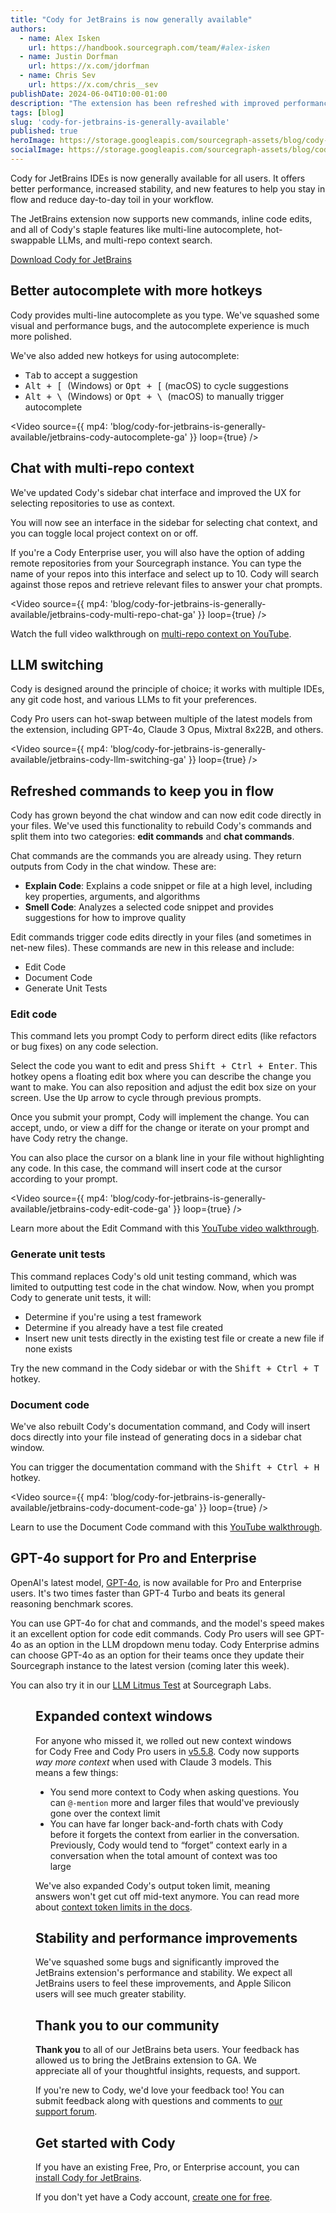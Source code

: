 ```yaml
---
title: "Cody for JetBrains is now generally available"
authors:
  - name: Alex Isken
    url: https://handbook.sourcegraph.com/team/#alex-isken
  - name: Justin Dorfman
    url: https://x.com/jdorfman
  - name: Chris Sev
    url: https://x.com/chris__sev
publishDate: 2024-06-04T10:00-01:00
description: "The extension has been refreshed with improved performance, an inline code edit function, and new commands to help you stay in flow while writing code in any JetBrains IDE."
tags: [blog]
slug: 'cody-for-jetbrains-is-generally-available'
published: true
heroImage: https://storage.googleapis.com/sourcegraph-assets/blog/cody-for-jetbrains-is-generally-available/jetbrains-ga-blog-hero.png
socialImage: https://storage.googleapis.com/sourcegraph-assets/blog/cody-for-jetbrains-is-generally-available/jetbrains-ga-blog-hero.png
---
```


Cody for JetBrains IDEs is now generally available for all users. It offers better performance, increased stability, and new features to help you stay in flow and reduce day-to-day toil in your workflow.

The JetBrains extension now supports new commands, inline code edits, and all of Cody's staple features like multi-line autocomplete, hot-swappable LLMs, and multi-repo context search.

[Download Cody for JetBrains](https://plugins.jetbrains.com/plugin/9682-cody-ai-coding-assistant-with-autocomplete--chat) 

<YouTube
  id="Q6dYz6esf8g"
/>

## Better autocomplete with more hotkeys

Cody provides multi-line autocomplete as you type. We've squashed some visual and performance bugs, and the autocomplete experience is much more polished.

We've also added new hotkeys for using autocomplete:

- <kbd>Tab</kbd> to accept a suggestion
- <kbd>Alt + \[ </kbd> (Windows) or <kbd>Opt + \[</kbd> (macOS) to cycle suggestions
- <kbd>Alt + \ </kbd> (Windows) or <kbd>Opt + \ </kbd> (macOS) to manually trigger autocomplete 

<Video
  source={{
    mp4: 'blog/cody-for-jetbrains-is-generally-available/jetbrains-cody-autocomplete-ga'
  }}
  loop={true}
/>

## Chat with multi-repo context

We've updated Cody's sidebar chat interface and improved the UX for selecting repositories to use as context. 

You will now see an interface in the sidebar for selecting chat context, and you can toggle local project context on or off. 

If you're a Cody Enterprise user, you will also have the option of adding remote repositories from your Sourcegraph instance. You can type the name of your repos into this interface and select up to 10. Cody will search against those repos and retrieve relevant files to answer your chat prompts.

<Video
  source={{
    mp4: 'blog/cody-for-jetbrains-is-generally-available/jetbrains-cody-multi-repo-chat-ga'
  }}
  loop={true}
/>

Watch the full video walkthrough on [multi-repo context on YouTube](https://www.youtube.com/watch?v=071ytrt3bOE).

## LLM switching

Cody is designed around the principle of choice; it works with multiple IDEs, any git code host, and various LLMs to fit your preferences.

Cody Pro users can hot-swap between multiple of the latest models from the extension, including GPT-4o, Claude 3 Opus, Mixtral 8x22B, and others.

<Video
  source={{
    mp4: 'blog/cody-for-jetbrains-is-generally-available/jetbrains-cody-llm-switching-ga'
  }}
  loop={true}
/>

## Refreshed commands to keep you in flow

Cody has grown beyond the chat window and can now edit code directly in your files. We've used this functionality to rebuild Cody's commands and split them into two categories: **edit commands** and **chat commands**.

Chat commands are the commands you are already using. They return outputs from Cody in the chat window. These are:

- **Explain Code**: Explains a code snippet or file at a high level, including key properties, arguments, and algorithms
- **Smell Code**: Analyzes a selected code snippet and provides suggestions for how to improve quality

Edit commands trigger code edits directly in your files (and sometimes in net-new files). These commands are new in this release and include:

- Edit Code
- Document Code
- Generate Unit Tests

### Edit code

This command lets you prompt Cody to perform direct edits (like refactors or bug fixes) on any code selection.

Select the code you want to edit and press <kbd>Shift + Ctrl + Enter</kbd>. This hotkey opens a floating edit box where you can describe the change you want to make. You can also reposition and adjust the edit box size on your screen. Use the <kbd>Up</kbd> arrow to cycle through previous prompts.

Once you submit your prompt, Cody will implement the change. You can accept, undo, or view a diff for the change or iterate on your prompt and have Cody retry the change. 

You can also place the cursor on a blank line in your file without highlighting any code. In this case, the command will insert code at the cursor according to your prompt.

<Video
  source={{
    mp4: 'blog/cody-for-jetbrains-is-generally-available/jetbrains-cody-edit-code-ga'
  }}
  loop={true}
/>

Learn more about the Edit Command with this [YouTube video walkthrough](https://www.youtube.com/watch?v=CzvdoH5XGwk).

### Generate unit tests

This command replaces Cody's old unit testing command, which was limited to outputting test code in the chat window. Now, when you prompt Cody to generate unit tests, it will:

* Determine if you're using a test framework
* Determine if you already have a test file created 
* Insert new unit tests directly in the existing test file or create a new file if none exists

Try the new command in the Cody sidebar or with the <kbd>Shift + Ctrl + T</kbd> hotkey.

<YouTube
  id="PZOjAkeyP78"
/>

### Document code

We've also rebuilt Cody's documentation command, and Cody will insert docs directly into your file instead of generating docs in a sidebar chat window.

You can trigger the documentation command with the <kbd>Shift + Ctrl + H</kbd> hotkey.

<Video
  source={{
    mp4: 'blog/cody-for-jetbrains-is-generally-available/jetbrains-cody-document-code-ga'
  }}
  loop={true}
/>

Learn to use the Document Code command with this [YouTube walkthrough](https://www.youtube.com/watch?v=Jx5ffmxg3Po).

## GPT-4o support for Pro and Enterprise

OpenAI's latest model, [GPT-4o](https://openai.com/index/hello-gpt-4o/), is now available for Pro and Enterprise users. It's two times faster than GPT-4 Turbo and beats its general reasoning benchmark scores.

You can use GPT-4o for chat and commands, and the model's speed makes it an excellent option for code edit commands. Cody Pro users will see GPT-4o as an option in the LLM dropdown menu today. Cody Enterprise admins can choose GPT-4o as an option for their teams once they update their Sourcegraph instance to the latest version (coming later this week).

You can also try it in our [LLM Litmus Test](https://s0.dev/) at Sourcegraph Labs.

<Figure
  src="https://storage.googleapis.com/sourcegraph-assets/blog/cody-for-jetbrains-is-generally-available/cody-gpt-4o-ga.png"
  alt="LLM selection dropdown"
/>

## Expanded context windows

For anyone who missed it, we rolled out new context windows for Cody Free and Cody Pro users in [v5.5.8](https://sourcegraph.com/blog/cody-jetbrains-5-5-8-release). Cody now supports _way more context_ when used with Claude 3 models. This means a few things:

- You send more context to Cody when asking questions. You can `@-mention` more and larger files that would've previously gone over the context limit
- You can have far longer back-and-forth chats with Cody before it forgets the context from earlier in the conversation. Previously, Cody would tend to “forget” context early in a conversation when the total amount of context was too large

We've also expanded Cody's output token limit, meaning answers won't get cut off mid-text anymore. You can read more about [context token limits in the docs](https://sourcegraph.com/docs/cody/core-concepts/token-limits).

## Stability and performance improvements

We've squashed some bugs and significantly improved the JetBrains extension's performance and stability. We expect all JetBrains users to feel these improvements, and Apple Silicon users will see much greater stability.

## Thank you to our community

**Thank you** to all of our JetBrains beta users. Your feedback has allowed us to bring the JetBrains extension to GA. We appreciate all of your thoughtful insights, requests, and support. 

If you're new to Cody, we'd love your feedback too! You can submit feedback along with questions and comments to [our support forum](https://community.sourcegraph.com).

## Get started with Cody

If you have an existing Free, Pro, or Enterprise account, you can [install Cody for JetBrains](https://plugins.jetbrains.com/plugin/9682-cody-ai-coding-assistant-with-autocomplete--chat). 

If you don't yet have a Cody account, [create one for free](https://sourcegraph.com/cody).
